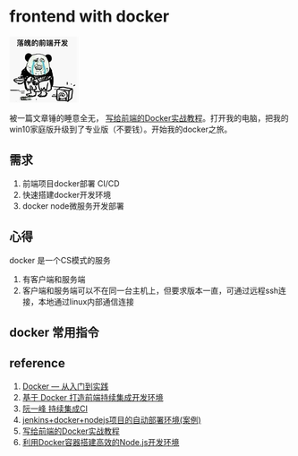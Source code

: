 # frontend with docker
![落魄的前端开发](./assets/frontend.png)

被一篇文章锤的睡意全无， [写给前端的Docker实战教程](https://zhuanlan.zhihu.com/p/83309276)。打开我的电脑，把我的win10家庭版升级到了专业版（不要钱）。开始我的docker之旅。

## 需求
1. 前端项目docker部署 CI/CD
2. 快速搭建docker开发环境
3. docker node微服务开发部署 

## 心得
docker 是一个CS模式的服务
1. 有客户端和服务端
2. 客户端和服务端可以不在同一台主机上，但要求版本一直，可通过远程ssh连接，本地通过linux内部通信连接

## docker 常用指令

## reference
1. [Docker — 从入门到实践](https://docker_practice.gitee.io/image/list.html)
2. [基于 Docker 打造前端持续集成开发环境](https://zhuanlan.zhihu.com/p/37961402)
3. [阮一峰 持续集成CI](http://www.ruanyifeng.com/blog/2015/09/continuous-integration.html)
4. [jenkins+docker+nodejs项目的自动部署环境(案例)](https://blog.csdn.net/swebin/article/details/70167944)
5. [写给前端的Docker实战教程](https://zhuanlan.zhihu.com/p/83309276)
6. [利用Docker容器搭建高效的Node.js开发环境](https://www.imooc.com/article/19840)